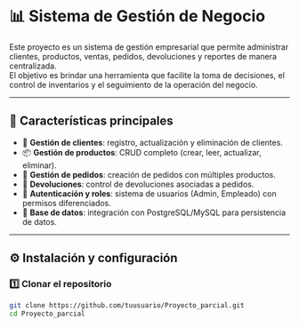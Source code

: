 # 📊 Sistema de Gestión de Negocio

Este proyecto es un sistema de gestión empresarial que permite administrar clientes, productos, ventas, pedidos, devoluciones y reportes de manera centralizada.  
El objetivo es brindar una herramienta que facilite la toma de decisiones, el control de inventarios y el seguimiento de la operación del negocio.

---

## 🚀 Características principales

- 👥 **Gestión de clientes**: registro, actualización y eliminación de clientes.  
- 📦 **Gestión de productos**: CRUD completo (crear, leer, actualizar, eliminar).  
- 🛒 **Gestión de pedidos**: creación de pedidos con múltiples productos.  
- 🔄 **Devoluciones**: control de devoluciones asociadas a pedidos.    
- 🔐 **Autenticación y roles**: sistema de usuarios (Admin, Empleado) con permisos diferenciados.  
- 💾 **Base de datos**: integración con PostgreSQL/MySQL para persistencia de datos.  

---


## ⚙️ Instalación y configuración

### 1️⃣ Clonar el repositorio
```bash
git clone https://github.com/tuusuario/Proyecto_parcial.git
cd Proyecto_parcial
